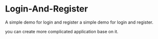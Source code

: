 # Login-And-Register
A simple demo for login and register
a simple demo for login and register.

you can create more complicated application base on it.
